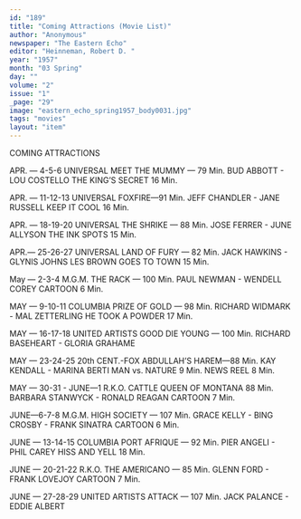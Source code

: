 ```yaml
---
id: "189"
title: "Coming Attractions (Movie List)"
author: "Anonymous"
newspaper: "The Eastern Echo"
editor: "Heinneman, Robert D. "
year: "1957"
month: "03 Spring"
day: ""
volume: "2"
issue: "1"
_page: "29"
image: "eastern_echo_spring1957_body0031.jpg"
tags: "movies"
layout: "item"
---
```

COMING ATTRACTIONS

APR. — 4-5-6       UNIVERSAL
    MEET THE MUMMY — 79 Min.
   BUD ABBOTT - LOU COSTELLO
THE KING’S SECRET    16 Min.

APR. — 11-12-13    UNIVERSAL
       FOXFIRE—91 Min.
JEFF CHANDLER - JANE RUSSELL
KEEP IT COOL         16 Min.

APR. — 18-19-20   UNIVERSAL
    THE SHRIKE — 88 Min. 
JOSE FERRER - JUNE ALLYSON 
THE INK SPOTS       15 Min.

APR.— 25-26-27         UNIVERSAL
     LAND OF FURY — 82 Min.
  JACK HAWKINS - GLYNIS JOHNS
LES BROWN GOES TO TOWN   15 Min.

May — 2-3-4           M.G.M.
     THE RACK — 100 Min.
PAUL NEWMAN - WENDELL COREY
CARTOON              6 Min. 

MAY — 9-10-11           COLUMBIA
    PRIZE OF GOLD — 98 Min.
RICHARD WIDMARK - MAL ZETTERLING
HE TOOK A POWDER         17 Min.

MAY — 16-17-18      UNITED ARTISTS
    GOOD DIE YOUNG — 100 Min.
RICHARD BASEHEART - GLORIA GRAHAME

MAY — 23-24-25     20th CENT.-FOX
     ABDULLAH’S HAREM—88 Min.
   KAY KENDALL - MARINA BERTI
MAN vs. NATURE             9 Min. 
NEWS REEL                  8 Min. 

MAY — 30-31 - JUNE—1      R.K.O.
    CATTLE QUEEN OF MONTANA 
             88 Min.
BARBARA STANWYCK - RONALD REAGAN
CARTOON                   7 Min.

JUNE—6-7-8                         M.G.M.
         HIGH SOCIETY — 107 Min.
GRACE KELLY - BING CROSBY - FRANK SINATRA
CARTOON                            6 Min.

JUNE — 13-14-15      COLUMBIA
     PORT AFRIQUE — 92 Min.
   PIER ANGELI - PHIL CAREY
HISS AND YELL         18 Min.

JUNE — 20-21-22      R.K.O.
  THE AMERICANO — 85 Min.
GLENN FORD - FRANK LOVEJOY
CARTOON              7 Min.

JUNE — 27-28-29   UNITED ARTISTS
        ATTACK — 107 Min.
  JACK PALANCE - EDDIE ALBERT
